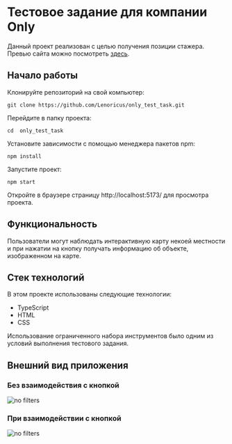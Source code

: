 # Тестовое задание для компании Only
Данный проект реализован с целью получения позиции стажера.
Превью сайта можно посмотреть [здесь](https://lenoricus.github.io/only_test_task/).

## Начало работы
Клонируйте репозиторий на свой компьютер:
```
git clone https://github.com/Lenoricus/only_test_task.git
```
Перейдите в папку проекта:
```
cd  only_test_task
```
Установите зависимости с помощью менеджера пакетов npm:
```
npm install
```
Запустите проект:
```
npm start
```
Откройте в браузере страницу http://localhost:5173/ для просмотра проекта.

## Функциональность
Пользователи могут наблюдать интерактивную карту некоей местности и при нажатии на кнопку получать информацию об объекте, изображенном на карте.

## Стек технологий
В этом проекте использованы следующие технологии:

+ TypeScript
+ HTML
+ CSS

Использование ограниченного набора инструментов было одним из условий выполнения тестового задания.

## Внешний вид приложения
### Без взаимодействия с кнопкой
![no filters](./blob/photo/only_map.png)

### При взаимодействии с кнопкой
![no filters](./blob/photo/only_map_button.png)